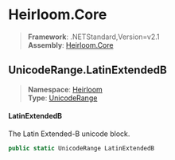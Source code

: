 # Heirloom.Core

> **Framework**: .NETStandard,Version=v2.1  
> **Assembly**: [Heirloom.Core][0]  

## UnicodeRange.LatinExtendedB

> **Namespace**: [Heirloom][0]  
> **Type**: [UnicodeRange][1]  

#### LatinExtendedB

The Latin Extended-B unicode block.

```cs
public static UnicodeRange LatinExtendedB
```

[0]: ../../../Heirloom.Core.md
[1]: ../UnicodeRange.md
